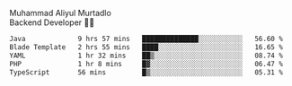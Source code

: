 Muhammad Aliyul Murtadlo
<br>
Backend Developer 👨‍💻
<br>
<!--START_SECTION:waka-->

```txt
Java             9 hrs 57 mins   ██████████████░░░░░░░░░░░   56.60 %
Blade Template   2 hrs 55 mins   ████░░░░░░░░░░░░░░░░░░░░░   16.65 %
YAML             1 hr 32 mins    ██▒░░░░░░░░░░░░░░░░░░░░░░   08.74 %
PHP              1 hr 8 mins     █▓░░░░░░░░░░░░░░░░░░░░░░░   06.47 %
TypeScript       56 mins         █▒░░░░░░░░░░░░░░░░░░░░░░░   05.31 %
```

<!--END_SECTION:waka-->
